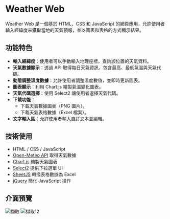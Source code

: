 # Weather Web

Weather Web 是一個基於 HTML、CSS 和 JavaScript 的網頁應用，允許使用者輸入經緯度來獲取當地的天氣預報，並以圖表和表格的方式顯示結果。

## 功能特色
- **輸入經緯度**：使用者可以手動輸入地理座標，查詢該位置的天氣資料。
- **天氣數據顯示**：透過 API 取得每日天氣資訊，包含最高、最低氣溫與天氣代碼。
- **動態調整溫度數據**：允許使用者調整溫度數值，並即時更新圖表。
- **圖表顯示**：利用 Chart.js 繪製氣溫變化圖表。
- **天氣代碼選擇**：使用 Select2 讓使用者選擇天氣代碼。
- **下載功能**：
  - 下載天氣數據圖表（PNG 圖片）。
  - 下載天氣表格數據（Excel 檔案）。
- **文字輸入區**：允許使用者輸入自訂文本並編輯。

## 技術使用
- HTML / CSS / JavaScript
- [Open-Meteo API](https://open-meteo.com/) 取得天氣數據
- [Chart.js](https://www.chartjs.org/) 繪製天氣圖表
- [Select2](https://select2.org/) 提供下拉選單 UI
- [SheetJS](https://sheetjs.com/) 轉換表格數據為 Excel
- [jQuery](https://jquery.com/) 簡化 JavaScript 操作

## 介面預覽
![擷取](https://github.com/user-attachments/assets/8e0be720-a5d2-46e1-87ea-b6af437a8bf9)
![擷取12](https://github.com/user-attachments/assets/916e5fe8-d8cc-4791-9734-9dc94700b188)


